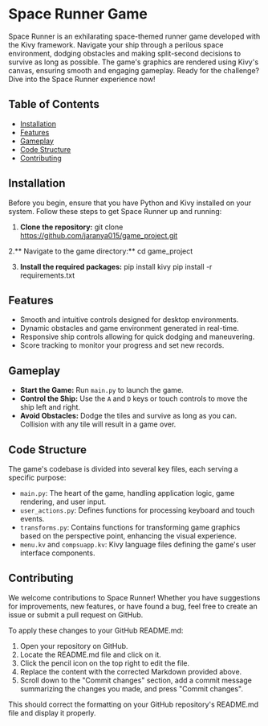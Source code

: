 # Space Runner Game
Space Runner is an exhilarating space-themed runner game developed with the Kivy framework. Navigate your ship through a perilous space environment, dodging obstacles and making split-second decisions to survive as long as possible. The game's graphics are rendered using Kivy's canvas, ensuring smooth and engaging gameplay. Ready for the challenge? Dive into the Space Runner experience now!

## Table of Contents

- [Installation](#installation)
- [Features](#features)
- [Gameplay](#gameplay)
- [Code Structure](#code-structure)
- [Contributing](#contributing)
  
## Installation
Before you begin, ensure that you have Python and Kivy installed on your system. Follow these steps to get Space Runner up and running:

1. **Clone the repository:**
git clone https://github.com/jaranya015/game_project.git

2.** Navigate to the game directory:**
cd game_project

3. **Install the required packages:**
pip install kivy
pip install -r requirements.txt

## Features


- Smooth and intuitive controls designed for desktop environments.
- Dynamic obstacles and game environment generated in real-time.
- Responsive ship controls allowing for quick dodging and maneuvering.
- Score tracking to monitor your progress and set new records.

## Gameplay

- **Start the Game:** Run `main.py` to launch the game.
- **Control the Ship:** Use the `A` and `D` keys or touch controls to move the ship left and right.
- **Avoid Obstacles:** Dodge the tiles and survive as long as you can. Collision with any tile will result in a game over.

## Code Structure
The game's codebase is divided into several key files, each serving a specific purpose:

- `main.py`: The heart of the game, handling application logic, game rendering, and user input.
- `user_actions.py`: Defines functions for processing keyboard and touch events.
- `transforms.py`: Contains functions for transforming game graphics based on the perspective point, enhancing the visual experience.
- `menu.kv` and `compsuapp.kv`: Kivy language files defining the game's user interface components.
  
## Contributing
We welcome contributions to Space Runner! Whether you have suggestions for improvements, new features, or have found a bug, feel free to create an issue or submit a pull request on GitHub.

To apply these changes to your GitHub README.md:

1. Open your repository on GitHub.
2. Locate the README.md file and click on it.
3. Click the pencil icon on the top right to edit the file.
4. Replace the content with the corrected Markdown provided above.
5. Scroll down to the "Commit changes" section, add a commit message summarizing the changes you made, and press "Commit changes".
   
This should correct the formatting on your GitHub repository's README.md file and display it properly.
